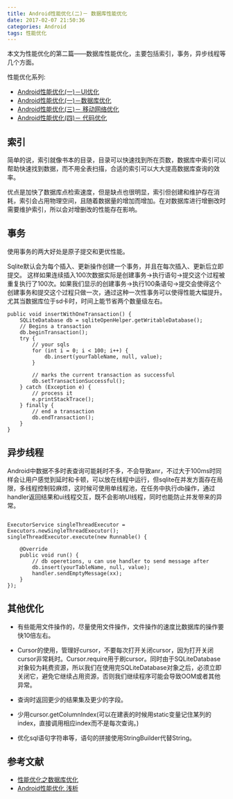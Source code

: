```yaml
---
title: Android性能优化(二)－ 数据库性能优化
date: 2017-02-07 21:50:36
categories: Android
tags: 性能优化
---
```


本文为性能优化的第二篇——数据库性能优化，主要包括索引，事务，异步线程等几个方面。

<!-- more -->

性能优化系列:

- [Android性能优化(一)－UI优化](http://www.czhzero.com/2017/02/07/performance-optimization-1/)
- [Android性能优化(一)－数据库优化](http://www.czhzero.com/2017/02/07/performance-optimization-2/)
- [Android性能优化(三)－ 移动网络优化](http://www.czhzero.com/2017/02/07/performance-optimization-3/)
- [Android性能优化(四)－ 代码优化](http://www.czhzero.com/2017/02/07/performance-optimization-4/)

## 索引

简单的说，索引就像书本的目录，目录可以快速找到所在页数，数据库中索引可以帮助快速找到数据，而不用全表扫描，合适的索引可以大大提高数据库查询的效率。

优点是加快了数据库点检索速度，但是缺点也很明显，索引但创建和维护存在消耗，索引会占用物理空间，且随着数据量的增加而增加。在对数据库进行增删改时需要维护索引，所以会对增删改的性能存在影响。


## 事务

使用事务的两大好处是原子提交和更优性能。

Sqlite默认会为每个插入、更新操作创建一个事务，并且在每次插入、更新后立即提交。
这样如果连续插入100次数据实际是创建事务->执行语句->提交这个过程被重复执行了100次。如果我们显示的创建事务->执行100条语句->提交会使得这个创建事务和提交这个过程只做一次，通过这种一次性事务可以使得性能大幅提升。尤其当数据库位于sd卡时，时间上能节省两个数量级左右。

```
public void insertWithOneTransaction() {
    SQLiteDatabase db = sqliteOpenHelper.getWritableDatabase();
    // Begins a transaction
    db.beginTransaction();
    try {
        // your sqls
        for (int i = 0; i < 100; i++) {
            db.insert(yourTableName, null, value);
        }

        // marks the current transaction as successful
        db.setTransactionSuccessful();
    } catch (Exception e) {
        // process it
        e.printStackTrace();
    } finally {
        // end a transaction
        db.endTransaction();
    }
}

```

## 异步线程

Android中数据不多时表查询可能耗时不多，不会导致anr，不过大于100ms时同样会让用户感觉到延时和卡顿，可以放在线程中运行，但sqlite在并发方面存在局限，多线程控制较麻烦，这时候可使用单线程池，在任务中执行db操作，通过handler返回结果和ui线程交互，既不会影响UI线程，同时也能防止并发带来的异常。

```

ExecutorService singleThreadExecutor = Executors.newSingleThreadExecutor();
singleThreadExecutor.execute(new Runnable() {
 
	@Override
	public void run() {
		// db operetions, u can use handler to send message after
		db.insert(yourTableName, null, value);
		handler.sendEmptyMessage(xx);
	}
});

```

## 其他优化

- 有些能用文件操作的，尽量使用文件操作，文件操作的速度比数据库的操作要快10倍左右。

- Cursor的使用，管理好cursor，不要每次打开关闭cursor，因为打开关闭cursor非常耗时。Cursor.require用于刷cursor。同时由于SQLiteDatabase对象较为耗费资源，所以我们在使用完SQLiteDatabase对象之后，必须立即关闭它，避免它继续占用资源，否则我们继续程序可能会导致OOM或者其他异常。

- 查询时返回更少的结果集及更少的字段。

- 少用cursor.getColumnIndex(可以在建表的时候用static变量记住某列的index，直接调用相应index而不是每次查询。)

- 优化sql语句字符串等，语句的拼接使用StringBuilder代替String。



## 参考文献

- [性能优化之数据库优化](http://www.trinea.cn/android/database-performance/)
- [Android性能优化 浅析](http://blog.csdn.net/wtyvhreal/article/details/44172125)

